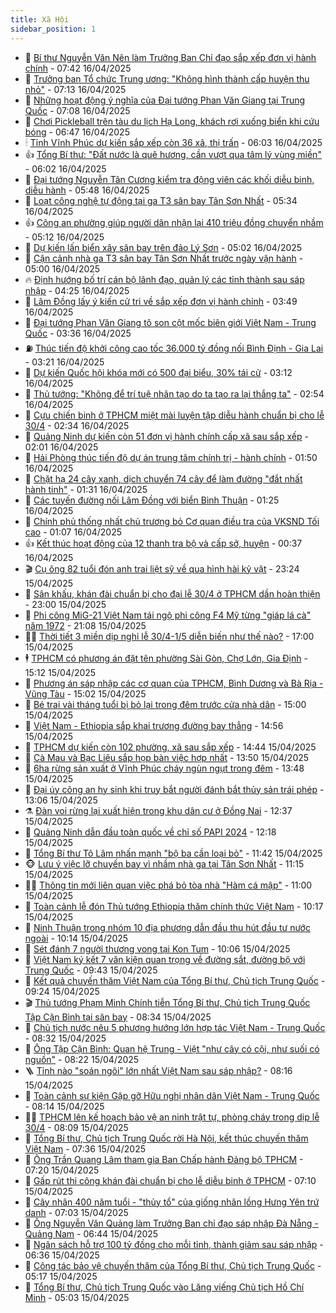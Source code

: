```yaml
---
title: Xã Hội
sidebar_position: 1
---
```


<!-- dantri-xa-hoi:START -->
- 🫣 [Bí thư Nguyễn Văn Nên làm Trưởng Ban Chỉ đạo sắp xếp đơn vị hành chính](https://dantri.com.vn/xa-hoi/bi-thu-nguyen-van-nen-lam-truong-ban-chi-dao-sap-xep-don-vi-hanh-chinh-20250416143809096.htm) - 07:42 16/04/2025
- 💼 [Trưởng ban Tổ chức Trung ương: &quot;Không hình thành cấp huyện thu nhỏ&quot;](https://dantri.com.vn/xa-hoi/truong-ban-to-chuc-trung-uong-khong-hinh-thanh-cap-huyen-thu-nho-20250416102230973.htm) - 07:13 16/04/2025
- 🎊 [Những hoạt động ý nghĩa của Đại tướng Phan Văn Giang tại Trung Quốc](https://dantri.com.vn/xa-hoi/nhung-hoat-dong-y-nghia-cua-dai-tuong-phan-van-giang-tai-trung-quoc-20250416132706310.htm) - 07:08 16/04/2025
- 🙉 [Chơi Pickleball trên tàu du lịch Hạ Long, khách rơi xuống biển khi cứu bóng](https://dantri.com.vn/xa-hoi/choi-pickleball-tren-tau-du-lich-ha-long-khach-roi-xuong-bien-khi-cuu-bong-20250416134014469.htm) - 06:47 16/04/2025
- 🕯 [Tỉnh Vĩnh Phúc dự kiến sắp xếp còn 36 xã, thị trấn](https://dantri.com.vn/xa-hoi/tinh-vinh-phuc-du-kien-sap-xep-con-36-xa-thi-tran-20250416125506144.htm) - 06:03 16/04/2025
- 👍 [Tổng Bí thư: &quot;Đất nước là quê hương, cần vượt qua tâm lý vùng miền&quot;](https://dantri.com.vn/xa-hoi/tong-bi-thu-dat-nuoc-la-que-huong-can-vuot-qua-tam-ly-vung-mien-20250416103303179.htm) - 06:02 16/04/2025
- 🤖 [Đại tướng Nguyễn Tân Cương kiểm tra động viên các khối diễu binh, diễu hành](https://dantri.com.vn/xa-hoi/dai-tuong-nguyen-tan-cuong-kiem-tra-dong-vien-cac-khoi-dieu-binh-dieu-hanh-20250416123341848.htm) - 05:48 16/04/2025
- 🙉 [Loạt công nghệ tự động tại ga T3 sân bay Tân Sơn Nhất](https://dantri.com.vn/xa-hoi/loat-cong-nghe-tu-dong-tai-ga-t3-san-bay-tan-son-nhat-20250416012043857.htm) - 05:34 16/04/2025
- 👍 [Công an phường giúp người dân nhận lại 410 triệu đồng chuyển nhầm](https://dantri.com.vn/xa-hoi/cong-an-phuong-giup-nguoi-dan-nhan-lai-410-trieu-dong-chuyen-nham-20250416115836278.htm) - 05:12 16/04/2025
- 🗽 [Dự kiến lấn biển xây sân bay trên đảo Lý Sơn](https://dantri.com.vn/xa-hoi/du-kien-lan-bien-xay-san-bay-tren-dao-ly-son-20250416112652799.htm) - 05:02 16/04/2025
- 🗽 [Cận cảnh nhà ga T3 sân bay Tân Sơn Nhất trước ngày vận hành](https://dantri.com.vn/xa-hoi/can-canh-nha-ga-t3-san-bay-tan-son-nhat-truoc-ngay-van-hanh-20250415225918389.htm) - 05:00 16/04/2025
- 🔥 [Định hướng bố trí cán bộ lãnh đạo, quản lý các tỉnh thành sau sáp nhập](https://dantri.com.vn/xa-hoi/dinh-huong-bo-tri-can-bo-lanh-dao-quan-ly-cac-tinh-thanh-sau-sap-nhap-20250416112203251.htm) - 04:25 16/04/2025
- 🦒 [Lâm Đồng lấy ý kiến cử tri về sắp xếp đơn vị hành chính](https://dantri.com.vn/xa-hoi/lam-dong-lay-y-kien-cu-tri-ve-sap-xep-don-vi-hanh-chinh-20250416101230137.htm) - 03:49 16/04/2025
- 🧐 [Đại tướng Phan Văn Giang tô son cột mốc biên giới Việt Nam - Trung Quốc](https://dantri.com.vn/xa-hoi/dai-tuong-phan-van-giang-to-son-cot-moc-bien-gioi-viet-nam-trung-quoc-20250416102822351.htm) - 03:36 16/04/2025
- ⛽️ [Thúc tiến độ khởi công cao tốc 36.000 tỷ đồng nối Bình Định - Gia Lai](https://dantri.com.vn/xa-hoi/thuc-tien-do-khoi-cong-cao-toc-36000-ty-dong-noi-binh-dinh-gia-lai-20250416095349242.htm) - 03:21 16/04/2025
- 🚀 [Dự kiến Quốc hội khóa mới có 500 đại biểu, 30% tái cử](https://dantri.com.vn/xa-hoi/du-kien-quoc-hoi-khoa-moi-co-500-dai-bieu-30-tai-cu-20250416100904189.htm) - 03:12 16/04/2025
- 🦒 [Thủ tướng: &quot;Không để trí tuệ nhân tạo do ta tạo ra lại thắng ta&quot;](https://dantri.com.vn/xa-hoi/thu-tuong-khong-de-tri-tue-nhan-tao-do-ta-tao-ra-lai-thang-ta-20250416094730507.htm) - 02:54 16/04/2025
- 🦅 [Cựu chiến binh ở TPHCM miệt mài luyện tập diễu hành chuẩn bị cho lễ 30/4](https://dantri.com.vn/xa-hoi/cuu-chien-binh-o-tphcm-miet-mai-luyen-tap-dieu-hanh-chuan-bi-cho-le-304-20250415234813821.htm) - 02:34 16/04/2025
- 🚀 [Quảng Ninh dự kiến còn 51 đơn vị hành chính cấp xã sau sắp xếp](https://dantri.com.vn/xa-hoi/quang-ninh-du-kien-con-51-don-vi-hanh-chinh-cap-xa-sau-sap-xep-20250416084811164.htm) - 02:01 16/04/2025
- 🦅 [Hải Phòng thúc tiến độ dự án trung tâm chính trị - hành chính](https://dantri.com.vn/xa-hoi/hai-phong-thuc-tien-do-du-an-trung-tam-chinh-tri-hanh-chinh-20250416083633053.htm) - 01:50 16/04/2025
- 🤠 [Chặt hạ 24 cây xanh, dịch chuyển 74 cây để làm đường &quot;đắt nhất hành tinh&quot;](https://dantri.com.vn/xa-hoi/chat-ha-24-cay-xanh-dich-chuyen-74-cay-de-lam-duong-dat-nhat-hanh-tinh-20250416082421874.htm) - 01:31 16/04/2025
- 💄 [Các tuyến đường nối Lâm Đồng với biển Bình Thuận](https://dantri.com.vn/xa-hoi/cac-tuyen-duong-noi-lam-dong-voi-bien-binh-thuan-20250415154644111.htm) - 01:25 16/04/2025
- 🥷 [Chính phủ thống nhất chủ trương bỏ Cơ quan điều tra của VKSND Tối cao](https://dantri.com.vn/xa-hoi/chinh-phu-thong-nhat-chu-truong-bo-co-quan-dieu-tra-cua-vksnd-toi-cao-20250416075109446.htm) - 01:07 16/04/2025
- 👍 [Kết thúc hoạt động của 12 thanh tra bộ và cấp sở, huyện](https://dantri.com.vn/xa-hoi/ket-thuc-hoat-dong-cua-12-thanh-tra-bo-va-cap-so-huyen-20250416073252449.htm) - 00:37 16/04/2025
- 🎬 [Cụ ông 82 tuổi đón anh trai liệt sỹ về qua hình hài kỷ vật](https://dantri.com.vn/xa-hoi/cu-ong-82-tuoi-don-anh-trai-liet-sy-ve-qua-hinh-hai-ky-vat-20250414110435773.htm) - 23:24 15/04/2025
- 🦒 [Sân khấu, khán đài chuẩn bị cho đại lễ 30/4 ở TPHCM dần hoàn thiện](https://dantri.com.vn/xa-hoi/san-khau-khan-dai-chuan-bi-cho-dai-le-304-o-tphcm-dan-hoan-thien-20250415213627961.htm) - 23:00 15/04/2025
- 🌊 [Phi công MiG-21 Việt Nam tái ngộ phi công F4 Mỹ từng &quot;giáp lá cà&quot; năm 1972](https://dantri.com.vn/xa-hoi/phi-cong-mig-21-viet-nam-tai-ngo-phi-cong-f4-my-tung-giap-la-ca-nam-1972-20250416005217350.htm) - 21:08 15/04/2025
- 🧑‍💻 [Thời tiết 3 miền dịp nghỉ lễ 30/4-1/5 diễn biến như thế nào?](https://dantri.com.vn/xa-hoi/thoi-tiet-3-mien-dip-nghi-le-304-15-dien-bien-nhu-the-nao-20250415220006443.htm) - 17:00 15/04/2025
- 🕴 [TPHCM có phương án đặt tên phường Sài Gòn, Chợ Lớn, Gia Định](https://dantri.com.vn/noi-vu/tphcm-co-phuong-an-dat-ten-phuong-sai-gon-cho-lon-gia-dinh-20250415220103092.htm) - 15:12 15/04/2025
- 🤔 [Phương án sáp nhập các cơ quan của TPHCM, Bình Dương và Bà Rịa - Vũng Tàu](https://dantri.com.vn/xa-hoi/phuong-an-sap-nhap-cac-co-quan-cua-tphcm-binh-duong-va-ba-ria-vung-tau-20250415214152567.htm) - 15:02 15/04/2025
- 💄 [Bé trai vài tháng tuổi bị bỏ lại trong đêm trước cửa nhà dân](https://dantri.com.vn/xa-hoi/be-trai-vai-thang-tuoi-bi-bo-lai-trong-dem-truoc-cua-nha-dan-20250415214743283.htm) - 15:00 15/04/2025
- 🧠 [Việt Nam - Ethiopia sắp khai trương đường bay thẳng](https://dantri.com.vn/xa-hoi/viet-nam-ethiopia-sap-khai-truong-duong-bay-thang-20250415214240388.htm) - 14:56 15/04/2025
- 🦣 [TPHCM dự kiến còn 102 phường, xã sau sắp xếp](https://dantri.com.vn/noi-vu/tphcm-du-kien-con-102-phuong-xa-sau-sap-xep-20250415112538808.htm) - 14:44 15/04/2025
- 💫 [Cà Mau và Bạc Liêu sắp họp bàn việc hợp nhất](https://dantri.com.vn/xa-hoi/ca-mau-va-bac-lieu-sap-hop-ban-viec-hop-nhat-20250415174103452.htm) - 13:50 15/04/2025
- 🚀 [6ha rừng sản xuất ở Vĩnh Phúc cháy ngùn ngụt trong đêm](https://dantri.com.vn/xa-hoi/6ha-rung-san-xuat-o-vinh-phuc-chay-ngun-ngut-trong-dem-20250415203944411.htm) - 13:48 15/04/2025
- 🤔 [Đại úy công an hy sinh khi truy bắt người đánh bắt thủy sản trái phép](https://dantri.com.vn/xa-hoi/dai-uy-cong-an-hy-sinh-khi-truy-bat-nguoi-danh-bat-thuy-san-trai-phep-20250415195047919.htm) - 13:06 15/04/2025
- ⚗️ [Đàn voi rừng lại xuất hiện trong khu dân cư ở Đồng Nai](https://dantri.com.vn/xa-hoi/dan-voi-rung-lai-xuat-hien-trong-khu-dan-cu-o-dong-nai-20250415182902303.htm) - 12:37 15/04/2025
- 🫶 [Quảng Ninh dẫn đầu toàn quốc về chỉ số PAPI 2024](https://dantri.com.vn/xa-hoi/quang-ninh-dan-dau-toan-quoc-ve-chi-so-papi-2024-20250415190110334.htm) - 12:18 15/04/2025
- 🌮 [Tổng Bí thư Tô Lâm nhấn mạnh &quot;bộ ba cần loại bỏ&quot;](https://dantri.com.vn/xa-hoi/tong-bi-thu-to-lam-nhan-manh-bo-ba-can-loai-bo-20250415141442703.htm) - 11:42 15/04/2025
- 🐵 [Lưu ý việc lỡ chuyến bay vì nhầm nhà ga tại Tân Sơn Nhất](https://dantri.com.vn/xa-hoi/luu-y-viec-lo-chuyen-bay-vi-nham-nha-ga-tai-tan-son-nhat-20250415175010031.htm) - 11:15 15/04/2025
- 🧑‍🏫 [Thông tin mới liên quan việc phá bỏ tòa nhà &quot;Hàm cá mập&quot;](https://dantri.com.vn/xa-hoi/thong-tin-moi-lien-quan-viec-pha-bo-toa-nha-ham-ca-map-20250415143957464.htm) - 11:00 15/04/2025
- 💫 [Toàn cảnh lễ đón Thủ tướng Ethiopia thăm chính thức Việt Nam](https://dantri.com.vn/xa-hoi/toan-canh-le-don-thu-tuong-ethiopia-tham-chinh-thuc-viet-nam-20250415131704040.htm) - 10:17 15/04/2025
- 🦩 [Ninh Thuận trong nhóm 10 địa phương dẫn đầu thu hút đầu tư nước ngoài](https://dantri.com.vn/xa-hoi/ninh-thuan-trong-nhom-10-dia-phuong-dan-dau-thu-hut-dau-tu-nuoc-ngoai-20250415165145013.htm) - 10:14 15/04/2025
- 🦄 [Sét đánh 7 người thương vong tại Kon Tum](https://dantri.com.vn/xa-hoi/set-danh-7-nguoi-thuong-vong-tai-kon-tum-20250415163603406.htm) - 10:06 15/04/2025
- 💂 [Việt Nam ký kết 7 văn kiện quan trọng về đường sắt, đường bộ với Trung Quốc](https://dantri.com.vn/xa-hoi/viet-nam-ky-ket-7-van-kien-quan-trong-ve-duong-sat-duong-bo-voi-trung-quoc-20250415155327738.htm) - 09:43 15/04/2025
- 💄 [Kết quả chuyến thăm Việt Nam của Tổng Bí thư, Chủ tịch Trung Quốc](https://dantri.com.vn/xa-hoi/ket-qua-chuyen-tham-viet-nam-cua-tong-bi-thu-chu-tich-trung-quoc-20250415161647932.htm) - 09:24 15/04/2025
- 🎬 [Thủ tướng Phạm Minh Chính tiễn Tổng Bí thư, Chủ tịch Trung Quốc Tập Cận Bình tại sân bay](https://dantri.com.vn/xa-hoi/thu-tuong-pham-minh-chinh-tien-tong-bi-thu-chu-tich-trung-quoc-tap-can-binh-tai-san-bay-20250415151954059.htm) - 08:34 15/04/2025
- 👀 [Chủ tịch nước nêu 5 phương hướng lớn hợp tác Việt Nam - Trung Quốc](https://dantri.com.vn/xa-hoi/chu-tich-nuoc-neu-5-phuong-huong-lon-hop-tac-viet-nam-trung-quoc-20250415152939574.htm) - 08:32 15/04/2025
- 💃 [Ông Tập Cận Bình: Quan hệ Trung - Việt &quot;như cây có cội, như suối có nguồn&quot;](https://dantri.com.vn/xa-hoi/ong-tap-can-binh-quan-he-trung-viet-nhu-cay-co-coi-nhu-suoi-co-nguon-20250415150546348.htm) - 08:22 15/04/2025
- 🪜 [Tỉnh nào &quot;soán ngôi&quot; lớn nhất Việt Nam sau sáp nhập?](https://dantri.com.vn/xa-hoi/tinh-nao-soan-ngoi-lon-nhat-viet-nam-sau-sap-nhap-20250415145522079.htm) - 08:16 15/04/2025
- 📝 [Toàn cảnh sự kiện Gặp gỡ Hữu nghị nhân dân Việt Nam - Trung Quốc](https://dantri.com.vn/xa-hoi/toan-canh-su-kien-gap-go-huu-nghi-nhan-dan-viet-nam-trung-quoc-20250415130922001.htm) - 08:14 15/04/2025
- 🧑‍💻 [TPHCM lên kế hoạch bảo vệ an ninh trật tự, phòng cháy trong dịp lễ 30/4](https://dantri.com.vn/xa-hoi/tphcm-len-ke-hoach-bao-ve-an-ninh-trat-tu-phong-chay-trong-dip-le-304-20250415131225295.htm) - 08:09 15/04/2025
- 👺 [Tổng Bí thư, Chủ tịch Trung Quốc rời Hà Nội, kết thúc chuyến thăm Việt Nam](https://dantri.com.vn/xa-hoi/tong-bi-thu-chu-tich-trung-quoc-roi-ha-noi-ket-thuc-chuyen-tham-viet-nam-20250415135651549.htm) - 07:36 15/04/2025
- 🌮 [Ông Trần Quang Lâm tham gia Ban Chấp hành Đảng bộ TPHCM](https://dantri.com.vn/xa-hoi/ong-tran-quang-lam-tham-gia-ban-chap-hanh-dang-bo-tphcm-20250415141222874.htm) - 07:20 15/04/2025
- 🤭 [Gấp rút thi công khán đài chuẩn bị cho lễ diễu binh ở TPHCM](https://dantri.com.vn/xa-hoi/gap-rut-thi-cong-khan-dai-chuan-bi-cho-le-dieu-binh-o-tphcm-20250415003216938.htm) - 07:10 15/04/2025
- 💪 [Cây nhãn 400 năm tuổi - &quot;thủy tổ&quot; của giống nhãn lồng Hưng Yên trứ danh](https://dantri.com.vn/xa-hoi/cay-nhan-400-nam-tuoi-thuy-to-cua-giong-nhan-long-hung-yen-tru-danh-20250415125044900.htm) - 07:03 15/04/2025
- 🧰 [Ông Nguyễn Văn Quảng làm Trưởng Ban chỉ đạo sáp nhập Đà Nẵng - Quảng Nam](https://dantri.com.vn/xa-hoi/ong-nguyen-van-quang-lam-truong-ban-chi-dao-sap-nhap-da-nang-quang-nam-20250415121841986.htm) - 06:44 15/04/2025
- 🤡 [Ngân sách hỗ trợ 100 tỷ đồng cho mỗi tỉnh, thành giảm sau sáp nhập](https://dantri.com.vn/xa-hoi/ngan-sach-ho-tro-100-ty-dong-cho-moi-tinh-thanh-giam-sau-sap-nhap-20250415130926586.htm) - 06:36 15/04/2025
- 🦆 [Công tác bảo vệ chuyến thăm của Tổng Bí thư, Chủ tịch Trung Quốc](https://dantri.com.vn/xa-hoi/cong-tac-bao-ve-chuyen-tham-cua-tong-bi-thu-chu-tich-trung-quoc-20250415120424646.htm) - 05:17 15/04/2025
- 🦍 [Tổng Bí thư, Chủ tịch Trung Quốc vào Lăng viếng Chủ tịch Hồ Chí Minh](https://dantri.com.vn/xa-hoi/tong-bi-thu-chu-tich-trung-quoc-vao-lang-vieng-chu-tich-ho-chi-minh-20250415115829103.htm) - 05:03 15/04/2025<!-- dantri-xa-hoi:END -->
